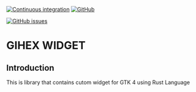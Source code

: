 [![Continuous integration](https://github.com/yogiastawan/gihex-widget/actions/workflows/Continuous%20Integration.yml/badge.svg)](https://github.com/yogiastawan/gihex-widget)
[![GitHub](https://img.shields.io/github/license/yogiastawan/gihex_widget)](https://github.com/yogiastawan/gihex-widget/blob/master/LICENSE)
<!-- [![Crates.io](https://img.shields.io/crates/v/gihex-hc-sr04?color=blue)](https://crates.io/crates/gihex-hc-sr04) -->
<!-- [![Released API docs](https://docs.rs/gihex-hc-sr04/badge.svg)](https://docs.rs/gihex-hc-sr04/) -->
[![GitHub issues](https://img.shields.io/github/issues/yogiastawan/gihex-widget)](https://github.com/yogiastawan/gx_HCSR04/issues)



# GIHEX WIDGET

## Introduction
This is library that contains cutom widget for GTK 4 using Rust Language
